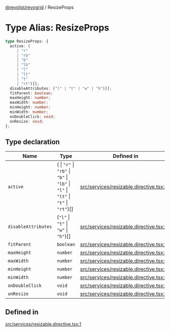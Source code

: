 [@revolist/revogrid](README.md) / ResizeProps

# Type Alias: ResizeProps

```ts
type ResizeProps: {
  active: (
     | "r"
     | "rb"
     | "b"
     | "lb"
     | "l"
     | "lt"
     | "t"
     | "rt")[];
  disableAttributes: ("l" | "t" | "w" | "h")[];
  fitParent: boolean;
  maxHeight: number;
  maxWidth: number;
  minHeight: number;
  minWidth: number;
  onDoubleClick: void;
  onResize: void;
};
```

## Type declaration

| Name | Type | Defined in |
| ------ | ------ | ------ |
| `active` | ( \| `"r"` \| `"rb"` \| `"b"` \| `"lb"` \| `"l"` \| `"lt"` \| `"t"` \| `"rt"`)[] | [src/services/resizable.directive.tsx:2](https://github.com/revolist/revogrid/blob/169fb7626f86c9813d59597eddde6f6dd50e49a6/src/services/resizable.directive.tsx#L2) |
| `disableAttributes` | (`"l"` \| `"t"` \| `"w"` \| `"h"`)[] | [src/services/resizable.directive.tsx:7](https://github.com/revolist/revogrid/blob/169fb7626f86c9813d59597eddde6f6dd50e49a6/src/services/resizable.directive.tsx#L7) |
| `fitParent` | `boolean` | [src/services/resizable.directive.tsx:3](https://github.com/revolist/revogrid/blob/169fb7626f86c9813d59597eddde6f6dd50e49a6/src/services/resizable.directive.tsx#L3) |
| `maxHeight` | `number` | [src/services/resizable.directive.tsx:9](https://github.com/revolist/revogrid/blob/169fb7626f86c9813d59597eddde6f6dd50e49a6/src/services/resizable.directive.tsx#L9) |
| `maxWidth` | `number` | [src/services/resizable.directive.tsx:8](https://github.com/revolist/revogrid/blob/169fb7626f86c9813d59597eddde6f6dd50e49a6/src/services/resizable.directive.tsx#L8) |
| `minHeight` | `number` | [src/services/resizable.directive.tsx:5](https://github.com/revolist/revogrid/blob/169fb7626f86c9813d59597eddde6f6dd50e49a6/src/services/resizable.directive.tsx#L5) |
| `minWidth` | `number` | [src/services/resizable.directive.tsx:4](https://github.com/revolist/revogrid/blob/169fb7626f86c9813d59597eddde6f6dd50e49a6/src/services/resizable.directive.tsx#L4) |
| `onDoubleClick` | `void` | [src/services/resizable.directive.tsx:12](https://github.com/revolist/revogrid/blob/169fb7626f86c9813d59597eddde6f6dd50e49a6/src/services/resizable.directive.tsx#L12) |
| `onResize` | `void` | [src/services/resizable.directive.tsx:11](https://github.com/revolist/revogrid/blob/169fb7626f86c9813d59597eddde6f6dd50e49a6/src/services/resizable.directive.tsx#L11) |

## Defined in

[src/services/resizable.directive.tsx:1](https://github.com/revolist/revogrid/blob/169fb7626f86c9813d59597eddde6f6dd50e49a6/src/services/resizable.directive.tsx#L1)
